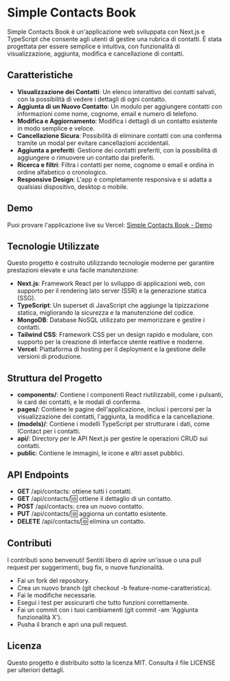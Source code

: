 # Simple Contacts Book

Simple Contacts Book è un'applicazione web sviluppata con Next.js e TypeScript che consente agli utenti di gestire una rubrica di contatti. È stata progettata per essere semplice e intuitiva, con funzionalità di visualizzazione, aggiunta, modifica e cancellazione di contatti.

## Caratteristiche

- **Visualizzazione dei Contatti**: Un elenco interattivo dei contatti salvati, con la possibilità di vedere i dettagli di ogni contatto.
- **Aggiunta di un Nuovo Contatto**: Un modulo per aggiungere contatti con informazioni come nome, cognome, email e numero di telefono.
- **Modifica e Aggiornamento**: Modifica i dettagli di un contatto esistente in modo semplice e veloce.
- **Cancellazione Sicura**: Possibilità di eliminare contatti con una conferma tramite un modal per evitare cancellazioni accidentali.
- **Aggiunta a preferiti**: Gestione dei contatti preferiti, con la possibilità di aggiungere o rimuovere un contatto dai preferiti.
- **Ricerca e filtri**: Filtra i contatti per nome, cognome o email e ordina in ordine alfabetico o cronologico.
- **Responsive Design**: L'app è completamente responsiva e si adatta a qualsiasi dispositivo, desktop o mobile.

## Demo

Puoi provare l'applicazione live su Vercel:
[Simple Contacts Book - Demo](https://simple-contacts-book.vercel.app/)

## Tecnologie Utilizzate

Questo progetto è costruito utilizzando tecnologie moderne per garantire prestazioni elevate e una facile manutenzione:

- **Next.js**: Framework React per lo sviluppo di applicazioni web, con supporto per il rendering lato server (SSR) e la generazione statica (SSG).
- **TypeScript**: Un superset di JavaScript che aggiunge la tipizzazione statica, migliorando la sicurezza e la manutenzione del codice.
- **MongoDB**: Database NoSQL utilizzato per memorizzare e gestire i contatti.
- **Tailwind CSS**: Framework CSS per un design rapido e modulare, con supporto per la creazione di interfacce utente reattive e moderne.
- **Vercel**: Piattaforma di hosting per il deployment e la gestione delle versioni di produzione.

## Struttura del Progetto

- **components/**: Contiene i componenti React riutilizzabili, come i pulsanti, le card dei contatti, e le modali di conferma.
- **pages/**: Contiene le pagine dell'applicazione, inclusi i percorsi per la visualizzazione dei contatti, l'aggiunta, la modifica e la cancellazione.
- **(models)/**: Contiene i modelli TypeScript per strutturare i dati, come IContact per i contatti.
- **api/**: Directory per le API Next.js per gestire le operazioni CRUD sui contatti.
- **public**: Contiene le immagini, le icone e altri asset pubblici.

## API Endpoints

- **GET** /api/contacts: ottiene tutti i contatti.
- **GET** /api/contacts/:id: ottiene il dettaglio di un contatto.
- **POST** /api/contacts: crea un nuovo contatto.
- **PUT** /api/contacts/:id: aggiorna un contatto esistente.
- **DELETE** /api/contacts/:id: elimina un contatto.

## Contributi

I contributi sono benvenuti! Sentiti libero di aprire un'issue o una pull request per suggerimenti, bug fix, o nuove funzionalità.

- Fai un fork del repository.
- Crea un nuovo branch (git checkout -b feature-nome-caratteristica).
- Fai le modifiche necessarie.
- Esegui i test per assicurarti che tutto funzioni correttamente.
- Fai un commit con i tuoi cambiamenti (git commit -am 'Aggiunta funzionalità X').
- Pusha il branch e apri una pull request.

## Licenza

Questo progetto è distribuito sotto la licenza MIT. Consulta il file LICENSE per ulteriori dettagli.
